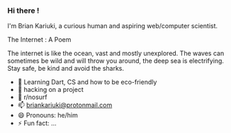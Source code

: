 ### Hi there !

I'm Brian Kariuki, a curious human and aspiring web/computer scientist.

The Internet : A Poem

The internet is like the ocean, vast and mostly unexplored. The waves can sometimes be wild and will throw you around, the deep sea is electrifying. Stay safe, be kind and avoid the sharks.


- 🔭 Learning Dart, CS and how to be eco-friendly
- 🌱 hacking on a project 
- 💬 r/nosurf
- 📫 briankariuki@protonmail.com
- 😄 Pronouns: he/him
- ⚡ Fun fact: ...

